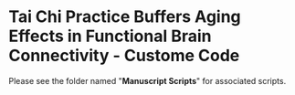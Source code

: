 # Tai Chi Practice Buffers Aging Effects in Functional Brain Connectivity - Custome Code

Please see the folder named "**Manuscript Scripts**" for associated scripts. 
